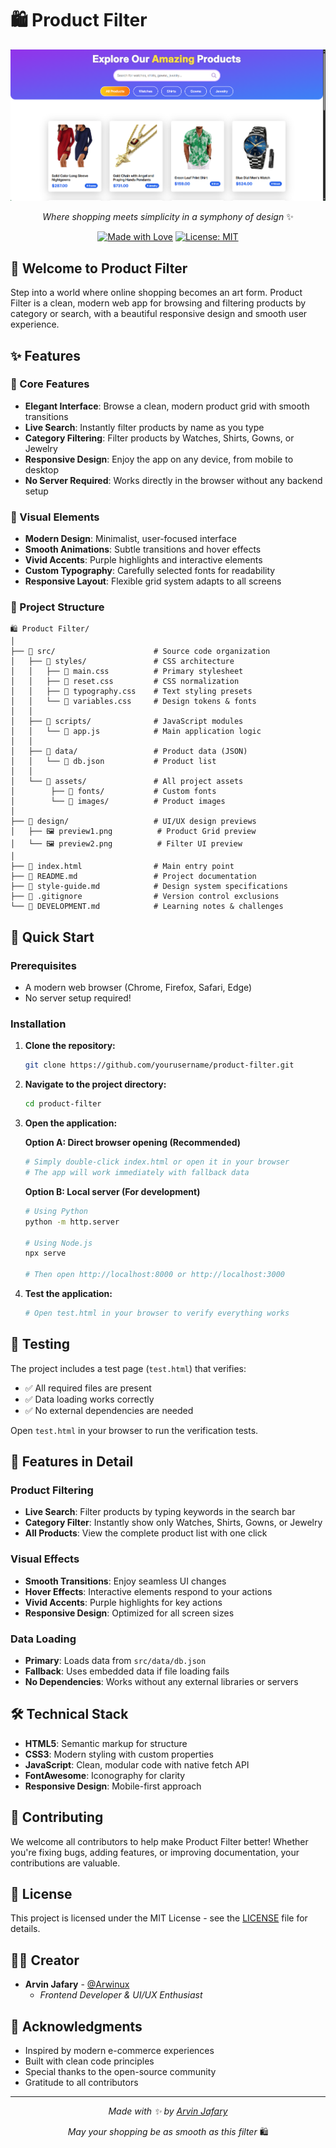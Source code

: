 # 🛍️ Product Filter

<div align="center">

![Image Preview](./design/preview.png)

_Where shopping meets simplicity in a symphony of design_ ✨

[![Made with Love](https://img.shields.io/badge/Made%20with-✨-ff69b4.svg)](https://github.com/arwinux) [![License: MIT](https://img.shields.io/badge/License-MIT-yellow.svg)](https://opensource.org/licenses/MIT)

</div>

## 🎯 Welcome to Product Filter

Step into a world where online shopping becomes an art form. Product Filter is a clean, modern web app for browsing and filtering products by category or search, with a beautiful responsive design and smooth user experience.

## ✨ Features

### 🌟 Core Features

- **Elegant Interface**: Browse a clean, modern product grid with smooth transitions
- **Live Search**: Instantly filter products by name as you type
- **Category Filtering**: Filter products by Watches, Shirts, Gowns, or Jewelry
- **Responsive Design**: Enjoy the app on any device, from mobile to desktop
- **No Server Required**: Works directly in the browser without any backend setup

### 🎨 Visual Elements

- **Modern Design**: Minimalist, user-focused interface
- **Smooth Animations**: Subtle transitions and hover effects
- **Vivid Accents**: Purple highlights and interactive elements
- **Custom Typography**: Carefully selected fonts for readability
- **Responsive Layout**: Flexible grid system adapts to all screens

### 🧩 Project Structure

```
🛍️ Product Filter/
│
├── 📁 src/                      # Source code organization
│   ├── 📁 styles/               # CSS architecture
│   │   ├── 📄 main.css          # Primary stylesheet
│   │   ├── 📄 reset.css         # CSS normalization
│   │   ├── 📄 typography.css    # Text styling presets
│   │   └── 📄 variables.css     # Design tokens & fonts
│   │
│   ├── 📁 scripts/              # JavaScript modules
│   │   └── 📄 app.js            # Main application logic
│   │
│   ├── 📁 data/                 # Product data (JSON)
│   │   └── 📄 db.json           # Product list
│   │
│   └── 📁 assets/               # All project assets
│        ├── 📁 fonts/           # Custom fonts
│        └── 📁 images/          # Product images
│
├── 📁 design/                   # UI/UX design previews
│   ├── 🖼️ preview1.png          # Product Grid preview
│   └── 🖼️ preview2.png          # Filter UI preview
│
├── 📄 index.html                # Main entry point
├── 📄 README.md                 # Project documentation
├── 📄 style-guide.md            # Design system specifications
├── 📄 .gitignore                # Version control exclusions
└── 📄 DEVELOPMENT.md            # Learning notes & challenges
```

## 🚀 Quick Start

### Prerequisites

- A modern web browser (Chrome, Firefox, Safari, Edge)
- No server setup required!

### Installation

1. **Clone the repository:**

   ```bash
   git clone https://github.com/yourusername/product-filter.git
   ```

2. **Navigate to the project directory:**

   ```bash
   cd product-filter
   ```

3. **Open the application:**

   **Option A: Direct browser opening (Recommended)**

   ```bash
   # Simply double-click index.html or open it in your browser
   # The app will work immediately with fallback data
   ```

   **Option B: Local server (For development)**

   ```bash
   # Using Python
   python -m http.server

   # Using Node.js
   npx serve

   # Then open http://localhost:8000 or http://localhost:3000
   ```

4. **Test the application:**
   ```bash
   # Open test.html in your browser to verify everything works
   ```

## 🧪 Testing

The project includes a test page (`test.html`) that verifies:

- ✅ All required files are present
- ✅ Data loading works correctly
- ✅ No external dependencies are needed

Open `test.html` in your browser to run the verification tests.

## 💫 Features in Detail

### Product Filtering

- **Live Search**: Filter products by typing keywords in the search bar
- **Category Filter**: Instantly show only Watches, Shirts, Gowns, or Jewelry
- **All Products**: View the complete product list with one click

### Visual Effects

- **Smooth Transitions**: Enjoy seamless UI changes
- **Hover Effects**: Interactive elements respond to your actions
- **Vivid Accents**: Purple highlights for key actions
- **Responsive Design**: Optimized for all screen sizes

### Data Loading

- **Primary**: Loads data from `src/data/db.json`
- **Fallback**: Uses embedded data if file loading fails
- **No Dependencies**: Works without any external libraries or servers

## 🛠️ Technical Stack

- **HTML5**: Semantic markup for structure
- **CSS3**: Modern styling with custom properties
- **JavaScript**: Clean, modular code with native fetch API
- **FontAwesome**: Iconography for clarity
- **Responsive Design**: Mobile-first approach

## 🤝 Contributing

We welcome all contributors to help make Product Filter better! Whether you're fixing bugs, adding features, or improving documentation, your contributions are valuable.

## 📝 License

This project is licensed under the MIT License - see the [LICENSE](LICENSE) file for details.

## 👨‍💻 Creator

- **Arvin Jafary** - [@Arwinux](https://github.com/arwinux)
  - _Frontend Developer & UI/UX Enthusiast_

## 🙏 Acknowledgments

- Inspired by modern e-commerce experiences
- Built with clean code principles
- Special thanks to the open-source community
- Gratitude to all contributors

---

<div align="center">

_Made with ✨ by [Arvin Jafary](https://github.com/arwinux)_

_May your shopping be as smooth as this filter_ 🛍️

</div>
